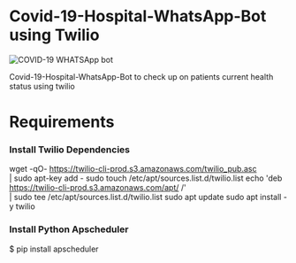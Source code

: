 # Covid-19-Hospital-WhatsApp-Bot using Twilio
![COVID-19 WHATSApp bot](https://user-images.githubusercontent.com/74461990/175829929-59d270f4-6b94-4764-8eb8-4987c4fe8e4e.png)

Covid-19-Hospital-WhatsApp-Bot to check up on patients current health status using twilio

<h1>Requirements</h1>
<h3>Install Twilio Dependencies</h3>

wget -qO- https://twilio-cli-prod.s3.amazonaws.com/twilio_pub.asc \
  | sudo apt-key add -
sudo touch /etc/apt/sources.list.d/twilio.list
echo 'deb https://twilio-cli-prod.s3.amazonaws.com/apt/ /' \
  | sudo tee /etc/apt/sources.list.d/twilio.list
sudo apt update
sudo apt install -y twilio

<h3>Install Python Apscheduler</h3>   

$ pip install apscheduler
